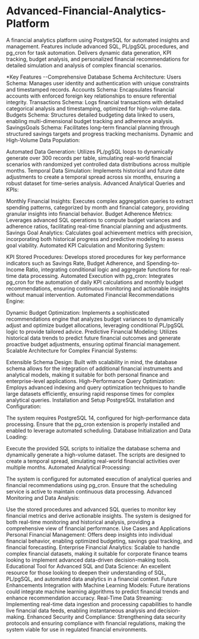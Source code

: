 # Advanced-Financial-Analytics-Platform
A financial analytics platform using PostgreSQL for automated insights and management. Features include advanced SQL, PL/pgSQL procedures, and pg_cron for task automation. Delivers dynamic data generation, KPI tracking, budget analysis, and personalized financial recommendations for detailed simulation and analysis of complex financial scenarios.

*Key Features
--Comprehensive Database Schema Architecture:
  Users Schema: Manages user identity and authentication with unique constraints and timestamped records.
  Accounts Schema: Encapsulates financial accounts with enforced foreign key relationships to ensure referential integrity.
  Transactions Schema: Logs financial transactions with detailed categorical analysis and timestamping, optimized for high-volume data.
  Budgets Schema: Structures detailed budgeting data linked to users, enabling multi-dimensional budget tracking and adherence analysis.
  SavingsGoals Schema: Facilitates long-term financial planning through structured savings targets and progress tracking mechanisms.
  Dynamic and High-Volume Data Population:

Automated Data Generation: Utilizes PL/pgSQL loops to dynamically generate over 300 records per table, simulating real-world financial scenarios with randomized yet controlled data distributions across multiple months.
Temporal Data Simulation: Implements historical and future date adjustments to create a temporal spread across six months, ensuring a robust dataset for time-series analysis.
Advanced Analytical Queries and KPIs:

Monthly Financial Insights: Executes complex aggregation queries to extract spending patterns, categorized by month and financial category, providing granular insights into financial behavior.
Budget Adherence Metrics: Leverages advanced SQL operations to compute budget variances and adherence ratios, facilitating real-time financial planning and adjustments.
Savings Goal Analytics: Calculates goal achievement metrics with precision, incorporating both historical progress and predictive modeling to assess goal viability.
Automated KPI Calculation and Monitoring System:

KPI Stored Procedures: Develops stored procedures for key performance indicators such as Savings Rate, Budget Adherence, and Spending-to-Income Ratio, integrating conditional logic and aggregate functions for real-time data processing.
Automated Execution with pg_cron: Integrates pg_cron for the automation of daily KPI calculations and monthly budget recommendations, ensuring continuous monitoring and actionable insights without manual intervention.
Automated Financial Recommendations Engine:

Dynamic Budget Optimization: Implements a sophisticated recommendations engine that analyzes budget variances to dynamically adjust and optimize budget allocations, leveraging conditional PL/pgSQL logic to provide tailored advice.
Predictive Financial Modeling: Utilizes historical data trends to predict future financial outcomes and generate proactive budget adjustments, ensuring optimal financial management.
Scalable Architecture for Complex Financial Systems:

Extensible Schema Design: Built with scalability in mind, the database schema allows for the integration of additional financial instruments and analytical models, making it suitable for both personal finance and enterprise-level applications.
High-Performance Query Optimization: Employs advanced indexing and query optimization techniques to handle large datasets efficiently, ensuring rapid response times for complex analytical queries.
Installation and Setup
PostgreSQL Installation and Configuration:

The system requires PostgreSQL 14, configured for high-performance data processing. Ensure that the pg_cron extension is properly installed and enabled to leverage automated scheduling.
Database Initialization and Data Loading:

Execute the provided SQL scripts to initialize the database schema and dynamically generate a high-volume dataset. The scripts are designed to create a temporal spread, simulating real-world financial activities over multiple months.
Automated Analytical Processing:

The system is configured for automated execution of analytical queries and financial recommendations using pg_cron. Ensure that the scheduling service is active to maintain continuous data processing.
Advanced Monitoring and Data Analysis:

Use the stored procedures and advanced SQL queries to monitor key financial metrics and derive actionable insights. The system is designed for both real-time monitoring and historical analysis, providing a comprehensive view of financial performance.
Use Cases and Applications
Personal Financial Management: Offers deep insights into individual financial behavior, enabling optimized budgeting, savings goal tracking, and financial forecasting.
Enterprise Financial Analytics: Scalable to handle complex financial datasets, making it suitable for corporate finance teams looking to implement advanced data-driven decision-making tools.
Educational Tool for Advanced SQL and Data Science: An excellent resource for those looking to deepen their understanding of SQL, PL/pgSQL, and automated data analytics in a financial context.
Future Enhancements
Integration with Machine Learning Models: Future iterations could integrate machine learning algorithms to predict financial trends and enhance recommendation accuracy.
Real-Time Data Streaming: Implementing real-time data ingestion and processing capabilities to handle live financial data feeds, enabling instantaneous analysis and decision-making.
Enhanced Security and Compliance: Strengthening data security protocols and ensuring compliance with financial regulations, making the system viable for use in regulated financial environments.
